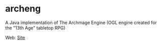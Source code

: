 archeng
=======

A Java implementation of The Archmage Engine (OGL engine created for the "13th Age" tabletop RPG)

Web: [Site](http://archeng.org)